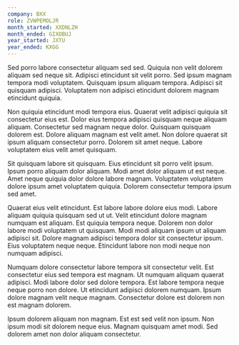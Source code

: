 ```yaml
---
company: BXX
role: ZVWPEMOLJR
month_started: XXDNLZH
month_ended: GIXOBUJ
year_started: JXTU
year_ended: KXGG
---
```


Sed porro labore consectetur aliquam sed sed. Quiquia non velit dolorem aliquam sed neque sit. Adipisci etincidunt sit velit porro. Sed ipsum magnam tempora modi voluptatem. Quisquam ipsum aliquam tempora. Adipisci sit quisquam adipisci. Voluptatem non adipisci etincidunt dolorem magnam etincidunt quiquia.

Non quiquia etincidunt modi tempora eius. Quaerat velit adipisci quiquia sit consectetur eius est. Dolor eius tempora adipisci quisquam neque aliquam aliquam. Consectetur sed magnam neque dolor. Quisquam quisquam dolorem est. Dolore aliquam magnam est velit amet. Non dolore quaerat sit ipsum aliquam consectetur porro. Dolorem sit amet neque. Labore voluptatem eius velit amet quisquam.

Sit quisquam labore sit quisquam. Eius etincidunt sit porro velit ipsum. Ipsum porro aliquam dolor aliquam. Modi amet dolor aliquam ut est neque. Amet neque quiquia dolor dolore labore magnam. Voluptatem voluptatem dolore ipsum amet voluptatem quiquia. Dolorem consectetur tempora ipsum sed amet.

Quaerat eius velit etincidunt. Est labore labore dolore eius modi. Labore aliquam quiquia quisquam sed ut ut. Velit etincidunt dolore magnam numquam est aliquam. Est quiquia tempora neque. Dolorem non dolor labore modi voluptatem ut quisquam. Modi modi aliquam ipsum ut aliquam adipisci sit. Dolore magnam adipisci tempora dolor sit consectetur ipsum. Eius voluptatem neque neque. Etincidunt labore non modi neque non numquam adipisci.

Numquam dolore consectetur labore tempora sit consectetur velit. Est consectetur eius sed tempora est magnam. Ut numquam aliquam quaerat adipisci. Modi labore dolor sed dolore tempora. Est labore tempora neque neque porro non dolore. Ut etincidunt adipisci dolorem numquam. Ipsum dolore magnam velit neque magnam. Consectetur dolore est dolorem non est magnam dolorem.

Ipsum dolorem aliquam non magnam. Est est sed velit non ipsum. Non ipsum modi sit dolorem neque eius. Magnam quisquam amet modi. Sed dolorem amet non dolor aliquam consectetur.
    